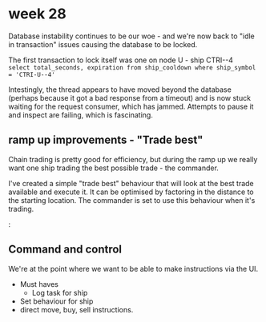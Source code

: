 # week 28

Database instability continues to be our woe - and we're now back to "idle in transaction" issues causing the database to be locked. 

The first transaction to lock itself was one on node U - ship CTRI--4  
`select total_seconds, expiration from ship_cooldown where ship_symbol = 'CTRI-U--4'`

Intestingly, the thread appears to have moved beyond the database (perhaps because it got a bad response from a timeout) and is now stuck waiting for the request consumer, which has jammed. Attempts to pause it and inspect are failing, which is fascinating.

## ramp up improvements - "Trade best"

Chain trading is pretty good for efficiency, but during the ramp up we really want one ship trading the best possible trade - the commander.

I've created a simple "trade best" behaviour that will look at the best trade available and execute it. It can be optimised by factoring in the distance to the starting location. The commander is set to use this behaviour when it's trading.

:

## Command and control

We're at the point where we want to be able to make instructions via the UI.

* Must haves
    * Log task for ship
* Set behaviour for ship
* direct move, buy, sell instructions.